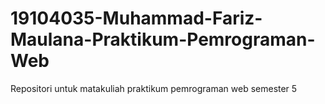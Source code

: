 # 19104035-Muhammad-Fariz-Maulana-Praktikum-Pemrograman-Web
Repositori untuk matakuliah praktikum pemrograman web semester 5
